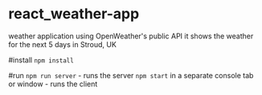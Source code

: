 # react_weather-app
weather application using OpenWeather's public API
it shows the weather for the next 5 days in Stroud, UK

#install
`npm install`

#run
`npm run server` - runs the server
`npm start` in a separate console tab or window - runs the client
